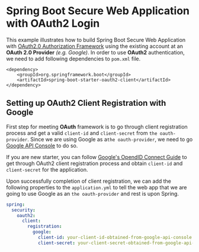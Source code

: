 # Spring Boot Secure Web Application with OAuth2 Login

This example illustrates how to build Spring Boot Secure Web Application with [OAuth2.0 Authorization Framework](https://tools.ietf.org/html/rfc6749#section-4.1) using the existing account at an **OAuth 2.0 Provider** *(e.g. Google)*. In order to use **OAuth2** authentication, we need to add following dependencies to `pom.xml` file.

```maven
<dependency>
    <groupId>org.springframework.boot</groupId>
    <artifactId>spring-boot-starter-oauth2-client</artifactId>
</dependency>
```

## Setting up OAuth2 Client Registration with Google

First step for meeting **OAuth** framework is to go through client registration process and get a valid `client-id` and `client-secret` from `the oauth-provider`. Since we are using Google as a`the oauth-provider`, we need to go [Google API Console](https://console.developers.google.com/) to do so.

If you are new starter, you can follow [Google's OpendID Connect Guide](https://developers.google.com/identity/protocols/OpenIDConnect) to get through OAuth2 client registration process and obtain `client-id` and `client-secret` for the application.

Upon successfully completion of client registration, we can add the following properties to the `application.yml` to tell the web app that we are going to use Google as an `the oauth-provider` and rest is upon Spring.

```yaml
spring:
  security:
    oauth2:
      client:
        registration:
          google:
            client-id: your-client-id-obtained-from-google-api-console
            client-secret: your-client-secret-obtained-from-google-api-console
```
